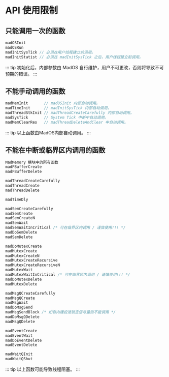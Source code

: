# API 使用限制

## 只能调用一次的函数
```c
madOSInit
madOSRun
madInitSysTick // 必须在用户线程建立前调用。
madInitStatist // 必须在 madInitSysTick 之后，用户线程建立前调用。
```
::: tip
初始化后，内部参数由 MadOS 自行维护，用户不可更改，否则将导致不可预期的错误。
:::

## 不能手动调用的函数
```c
madMemInit       // madOSInit 内部自动调用。
madTimeInit      // madInitSysTick 内部自动调用。
madThreadStkInit // madThreadCreateCarefully 内部自动调用。
madSysTick       // System Tick 中断中自动调用。
madMemClearRes   // madThreadDeleteAndClear 中自动调用。
```
::: tip
以上函数由MadOS内部自动调用。
:::

## 不能在中断或临界区内调用的函数
```c
MadMemory 模块中的所有函数
madFBufferCreate
madFBufferDelete

madThreadCreateCarefully
madThreadCreate
madThreadDelete

madTimeDly

madSemCreateCarefully
madSemCreate
madSemCreateN
madSemWait
madSemWaitInCritical /* 可在临界区内调用 / 谨慎使用!!! */
madDoSemDelete
madSemDelete

madDoMutexCreate
madMutexCreate
madMutexCreateN
madMutexCreateRecursive
madMutexCreateRecursiveN
madMutexWait
madMutexWaitInCritical /* 可在临界区内调用 / 谨慎使用!!! */
madDoMutexDelete
madMutexDelete

madMsgQCreateCarefully
madMsgQCreate
madMsgWait
madDoMsgSend
madMsgSendBlock /* 如有内建投递锁定信号量则不能调用 */
madDoMsgQDelete
madMsgQDelete

madEventCreate
madEventWait
madDoEventDelete
madEventDelete

madWaitQInit
madWaitQShut
```
::: tip
以上函数可能导致线程阻塞。
:::
